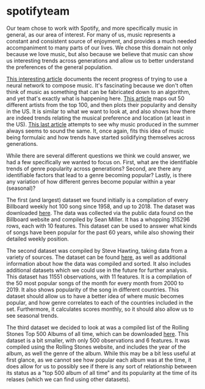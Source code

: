 # spotifyteam
Our team chose to work with Spotify, and more specifically music in general, as our area of interest.
For many of us, music represents a constant and consistent source of enjoyment, and provides
a much needed accompaniment to many parts of our lives. We chose this domain not only because we
love music, but also because we believe that music can show us interesting trends across
generations and allow us to better understand the preferences of the general population.

[This interesting article](https://medium.com/artists-and-machine-intelligence/neural-nets-for-generating-music-f46dffac21c0) 
documents the recent progress of trying to use a neural network to compose music. It's fascinating
because we don't often think of music as something that can be fabricated down to an algorithm, and
yet that's exactly what is happening here. 
[This article](https://www.nytimes.com/interactive/2017/08/07/upshot/music-fandom-maps.html) maps
out 50 different artists from the top 100, and then plots their popularity and density in the US. It
is similar to what we want to look at, and also shows how there are indeed trends relating the
musical preference and location (at least in the US). 
[This last article](https://www.nytimes.com/interactive/2018/08/09/opinion/do-songs-of-the-summer-sound-the-same.html) 
attempts to see why music produced in the summer always seems to sound the same. It, once again, fits
this idea of music being formulaic and how trends have started solidifying themselves across
generations.

While there are several different questions we think we could answer, we had a few specifically
we wanted to focus on. First, what are the identifiable trends of genre popularity across generations?
Second, are there any identifiable factors that lead to a genre becoming popular? Lastly, is there
any variation of how different genres become popular within a year (seasonal)?

The first (and largest) dataset we found initially is a compilation of every Billboard weekly 
hot 100 song since 1958, and up to 2018. The dataset was downloaded [here](https://data.world/kcmillersean/billboard-hot-100-1958-2017). The data was collected via the
public data found on the Billboard website and compiled by Sean Miller. It has a whopping
315296 rows, each with 10 features. This dataset can be used to answer what kinds of songs
have been popular for the past 60 years, while also showing their detailed weekly position.

The second dataset was compiled by Steve Hawting, taking data from a variety of sources. The
dataset can be found [here](https://chart2000.com/about.htm), as well as additional information
about how the data was compiled and sorted. It also includes additional datasets which we could use
in the future for further analysis. This dataset has 11551 observations, with 11 features. It is a
compilation of the 50 most popular songs of the month for every month from 2000 to 2019. It also shows
popularity of the song in different countries. This dataset should allow us to have a better idea of
where music becomes popular, and how genre correlates to each of the countries included in the set.
Furthermore, it calculates scores monthly, so it should also allow us to see seasonal trends.

The third dataset we decided to look at was a compiled list of the Rolling Stones Top 500
Albums of all time, which can be downloaded [here](https://data.world/notgibs/rolling-stones-top-500-albums/workspace/file?filename=albumlist.csv).
This dataset is a bit smaller, with only 500 observations and 6 features. It was compiled using 
the Rolling Stones website, and includes the year of the album, as well the genre of the album. 
While this may be a bit less useful at first glance, as we cannot see how popular each album was at
the time, it does allow for us to possibly see if there is any sort of relationship between its status
as a "top 500 album of all time" and its popularity at the time of its relases (which we can find using other datasets). 